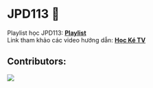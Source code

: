 # JPD113 🌸

Playlist học JPD113: [**Playlist**](https://www.youtube.com/playlist?list=PLkKczjBuNc7oFvhrvR04tR1DhDTTzL59-)<br/>
Link tham khảo các video hướng dẫn:
[**Học Ké TV**](https://www.youtube.com/@HocKeTV)

## Contributors:
<a href="https://github.com/FPT-Xavalo/JPD113/graphs/contributors">
  <img src="https://contrib.rocks/image?repo=FPT-Xavalo/JPD113" />
</a>